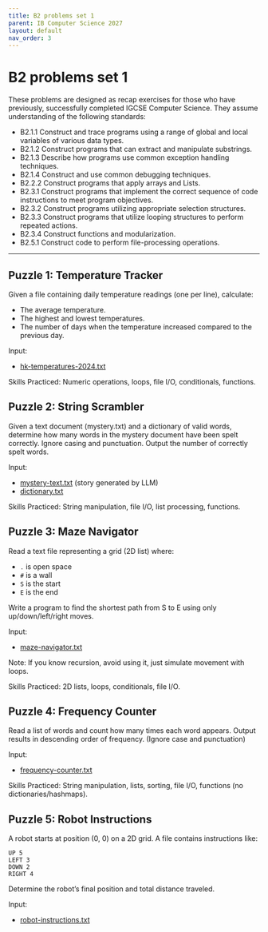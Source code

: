```yaml
---
title: B2 problems set 1
parent: IB Computer Science 2027
layout: default
nav_order: 3
---
```


# B2 problems set 1

These problems are designed as recap exercises for those who have previously, successfully completed IGCSE Computer Science. They assume understanding of the following standards:

* B2.1.1 Construct and trace programs using a range of global and local variables of various data types.
* B2.1.2 Construct programs that can extract and manipulate substrings.
* B2.1.3 Describe how programs use common exception handling techniques.
* B2.1.4 Construct and use common debugging techniques.
* B2.2.2 Construct programs that apply arrays and Lists.
* B2.3.1 Construct programs that implement the correct sequence of code instructions to meet program objectives.
* B2.3.2 Construct programs utilizing appropriate selection structures.
* B2.3.3 Construct programs that utilize looping structures to perform repeated actions.
* B2.3.4 Construct functions and modularization.
* B2.5.1 Construct code to perform file-processing operations.

---

## Puzzle 1: Temperature Tracker

Given a file containing daily temperature readings (one per line), calculate:

* The average temperature.
* The highest and lowest temperatures.
* The number of days when the temperature increased compared to the previous day.

Input: 

* [hk-temperatures-2024.txt](hk-temperatures-2024.txt)

Skills Practiced: Numeric operations, loops, file I/O, conditionals, functions.

## Puzzle 2: String Scrambler

Given a text document (mystery.txt) and a dictionary of valid words, determine how many words in the mystery document have been spelt correctly. Ignore casing and punctuation. Output the number of correctly spelt words.

Input:

* [mystery-text.txt](mystery-text.txt) (story generated by LLM)
* [dictionary.txt](dictionary.txt)

Skills Practiced: String manipulation, file I/O, list processing, functions.

## Puzzle 3: Maze Navigator

Read a text file representing a grid (2D list) where:

* `.` is open space
* `#` is a wall
* `S` is the start
* `E` is the end

Write a program to find the shortest path from S to E using only up/down/left/right moves.

Input:

* [maze-navigator.txt](maze-navigator.txt)

Note: If you know recursion, avoid using it, just simulate movement with loops.

Skills Practiced: 2D lists, loops, conditionals, file I/O.

## Puzzle 4: Frequency Counter

Read a list of words and count how many times each word appears. Output results in descending order of frequency. (Ignore case and punctuation)

Input:

* [frequency-counter.txt](frequency-counter.txt)

Skills Practiced: String manipulation, lists, sorting, file I/O, functions (no dictionaries/hashmaps).

## Puzzle 5: Robot Instructions

A robot starts at position (0, 0) on a 2D grid. A file contains instructions like:

```
UP 5
LEFT 3
DOWN 2
RIGHT 4
```

Determine the robot’s final position and total distance traveled.

Input:
* [robot-instructions.txt](instructions.txt)


